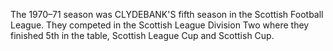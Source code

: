 The 1970–71 season was CLYDEBANK'S fifth season in the Scottish Football League. They competed in the Scottish League Division Two where they finished 5th in the table, Scottish League Cup and Scottish Cup.
